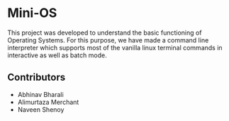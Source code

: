 # Mini-OS
This project was developed to understand the basic functioning of Operating Systems. For this purpose, we have made a command line interpreter 
which supports most of the vanilla linux terminal commands in interactive as well as batch mode.

## Contributors 
* Abhinav Bharali
* Alimurtaza Merchant
*  Naveen Shenoy
